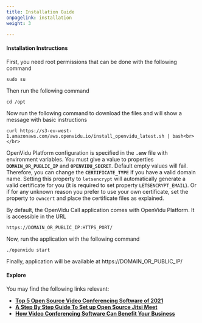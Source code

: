 ```yaml
---
title: Installation Guide
onpagelink: installation
weight: 3

---
```


#### **Installation Instructions**

First, you need root permissions that can be done with the following command

 ```
 sudo su
```

Then run the following command

 ```
 cd /opt
```

Now run the following command to download the files and will show a message with basic instructions

 ```
 curl https://s3-eu-west-1.amazonaws.com/aws.openvidu.io/install_openvidu_latest.sh | bash<br></br>
```

OpenVidu Platform configuration is specified in the **`.env`** file with environment variables. You must give a value to properties **`DOMAIN_OR_PUBLIC_IP`** and **`OPENVIDU_SECRET`**. Default empty values will fail. Therefore, you can change the **`CERTIFICATE_TYPE`** if you have a valid domain name. Setting this property to `letsencrypt` will automatically generate a valid certificate for you (it is required to set property `LETSENCRYPT_EMAIL`). Or if for any unknown reason you prefer to use your own certificate, set the property to `owncert` and place the certificate files as explained.

By default, the OpenVidu Call application comes with OpenVidu Platform. It is accessible in the URL

 ```
 https://DOMAIN_OR_PUBLIC_IP:HTTPS_PORT/
```

Now, run the application with the following command

 ```
 ./openvidu start
```

Finally, application will be available at https://DOMAIN\_OR\_PUBLIC\_IP/

#### **Explore**

You may find the following links relevant:

- **[Top 5 Open Source Video Conferencing Software of 2021](https://blog.containerize.com/2021/01/22/Top-5-Open-Source-Video-Conferencing-Software-of-2021/)**
- **[A Step By Step Guide To Set up Open Source Jitsi Meet](https://blog.containerize.com/2020/11/19/how-to-set-up-open-source-jitsi-meet/)**
- **[How Video Conferencing Software Can Benefit Your Business](https://blog.containerize.com/2020/11/13/how-video-conferencing-software-can-benefit-your-business/)**
 